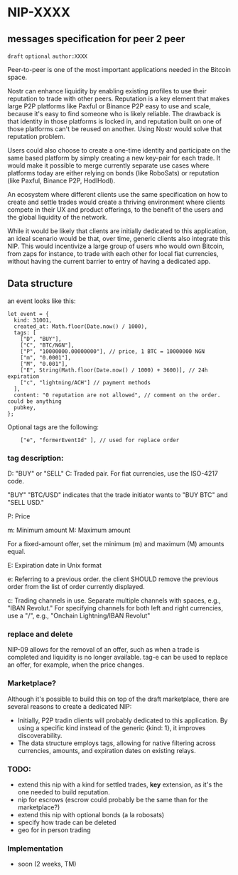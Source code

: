 NIP-XXXX
======

messages specification for peer 2 peer
--------------------------------------

`draft` `optional` `author:XXXX`

Peer-to-peer is one of the most important applications needed in the Bitcoin space.

Nostr can enhance liquidity by enabling existing profiles to use their reputation to trade with other peers. Reputation is a key element that makes large P2P platforms like Paxful or Binance P2P easy to use and scale, because it's easy to find someone who is likely reliable. The drawback is that identity in those platforms is locked in, and reputation built on one of those platforms can't be reused on another. Using Nostr would solve that reputation problem.

Users could also choose to create a one-time identity and participate on the same based platform by simply creating a new key-pair for each trade. It would make it possible to merge currently separate use cases where platforms today are either relying on bonds (like RoboSats) or reputation (like Paxful, Binance P2P, HodlHodl).

An ecosystem where different clients use the same specification on how to create and settle trades would create a thriving environment where clients compete in their UX and product offerings, to the benefit of the users and the global liquidity of the network.

While it would be likely that clients are initially dedicated to this application, an ideal scenario would be that, over time, generic clients also integrate this NIP. This would incentivize a large group of users who would own Bitcoin, from zaps for instance, to trade with each other for local fiat currencies, without having the current barrier to entry of having a dedicated app.

## Data structure

an event looks like this:

```
let event = {
  kind: 31001,
  created_at: Math.floor(Date.now() / 1000),
  tags: [
    ["D", "BUY"],
    ["C", "BTC/NGN"],
    ["P", "10000000.00000000"], // price, 1 BTC = 10000000 NGN
    ["m", "0.0001"],
    ["M", "0.001"],
    ["E", String(Math.floor(Date.now() / 1000) + 3600)], // 24h expiration
    ["c", "lightning/ACH"] // payment methods
  ],
  content: "0 reputation are not allowed", // comment on the order. could be anything
  pubkey,
};
```

Optional tags are the following:
```
    ["e", "formerEventId" ], // used for replace order
```

### tag description:

D: "BUY" or "SELL"
C: Traded pair. For fiat currencies, use the ISO-4217 code.

"BUY" "BTC/USD" indicates that the trade initiator wants to "BUY BTC" and "SELL USD."

P: Price

m: Minimum amount
M: Maximum amount

For a fixed-amount offer, set the minimum (m) and maximum (M) amounts equal.

E: Expiration date in Unix format

e: Referring to a previous order. the client SHOULD remove the previous order from the list of order currently displayed.

c: Trading channels in use. Separate multiple channels with spaces, e.g., "IBAN Revolut." For specifying channels for both left and right currencies, use a "/", e.g., "Onchain Lightning/IBAN Revolut"

### replace and delete

NIP-09 allows for the removal of an offer, such as when a trade is completed and liquidity is no longer available. 
tag-e can be used to replace an offer, for example, when the price changes.


### Marketplace?

Although it's possible to build this on top of the draft marketplace, there are several reasons to create a dedicated NIP:

- Initially, P2P tradin clients will probably dedicated to this application. By using a specific kind instead of the generic {kind: 1}, it improves discoverability.
- The data structure employs tags, allowing for native filtering across currencies, amounts, and expiration dates on existing relays.


### TODO:

- extend this nip with a kind for settled trades, __key__ extension, as it's the one needed to build reputation.
- nip for escrows (escrow could probably be the same than for the marketplace?)
- extend this nip with optional bonds (a la robosats)
- specify how trade can be deleted
- geo for in person trading

### Implementation

- soon (2 weeks, TM)